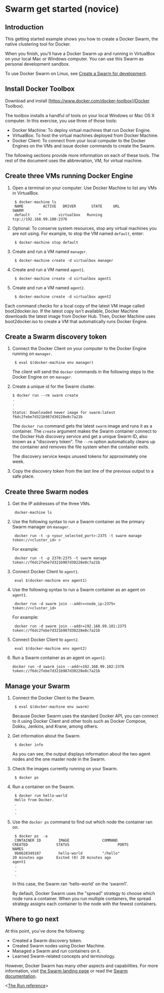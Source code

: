 <!--[metadata]>
+++
title = "Getting started with Docker Swarm"
description = "Introduction to Swarm commands and concepts"
keywords = ["docker, swarm, clustering, discovery, examples"]
[menu.main]
parent="workw_swarm"
+++
<![end-metadata]-->

# Swarm get started (novice)

## Introduction

This getting started example shows you how to create a Docker Swarm, the
native clustering tool for Docker.

When you finish, you'll have a Docker Swarm up and running in VirtualBox on your
local Mac or Windows computer. You can use this Swarm as personal development
sandbox.

To use Docker Swarm on Linux, see [Create a Swarm for
development](https://docs.docker.com/swarm/install-manual/).

## Install Docker Toolbox

Download and install [https://www.docker.com/docker-toolbox](Docker Toolbox).

The toolbox installs a handful of tools on your local Windows or Mac OS X computer. In this exercise, you use three of those tools:

 - Docker Machine: To deploy virtual machines that run Docker Engine.
 - VirtualBox: To host the virtual machines deployed from Docker Machine.
 - Docker Client: To connect from your local computer to the Docker Engines on the VMs and issue docker commands to create the Swarm.

The following sections provide more information on each of these tools. The rest of the document uses the abbreviation, VM, for virtual machine.

## Create three VMs running Docker Engine

1. Open a terminal on your computer. Use Docker Machine to list any VMs in VirtualBox.

		$ docker-machine ls
		NAME         ACTIVE   DRIVER       STATE     URL                         SWARM
		default    *        virtualbox   Running   tcp://192.168.99.100:2376   

2. Optional: To conserve system resources, stop any virtual machines you are not using. For example, to stop the VM named `default`, enter:

		$ docker-machine stop default

3. Create and run a VM named `manager`.  

		$ docker-machine create -d virtualbox manager

3. Create and run a VM named `agent1`.  

		$ docker-machine create -d virtualbox agent1

3. Create and run a VM named `agent2`.  

		$ docker-machine create -d virtualbox agent2

Each command checks for a local copy of the latest VM image called boot2docker.iso. If the latest copy isn't available, Docker Machine downloads the latest image from Docker Hub. Then, Docker Machine uses boot2docker.iso to create a VM that automatically runs Docker Engine.

## Create a Swarm discovery token

1. Connect the Docker Client on your computer to the Docker Engine running on `manager`.

        $ eval $(docker-machine env manager)

    The client will send the `docker` commands in the following steps to the Docker Engine on on `manager`.

2.  Create a unique id for the Swarm cluster.

        $ docker run --rm swarm create
        .
        .
        .
        Status: Downloaded newer image for swarm:latest
        f6dc2febe7d321b987d30228e8c7a21b

    The `docker run` command gets the latest `swarm` image and runs it as a container. The `create` argument makes the Swarm container connect to the Docker Hub discovery service and get a unique Swarm ID, also known as a "discovery token". The `--rm` option automatically cleans up the container and removes the file system when the container exits.

    The discovery service keeps unused tokens for approximately one week.

3. Copy the discovery token from the last line of the previous output to a safe place.

## Create three Swarm nodes

1. Get the IP addresses of the three VMs.

        docker-machine ls

2. Use the following syntax to run a Swarm container as the primary Swarm manager on `manager`.

        docker run -t -p <your_selected_port>:2375 -t swarm manage token://<cluster_id> >

    For example:

        docker run -t -p 2370:2375 -t swarm manage token://f6dc2febe7d321b987d30228e8c7a21b

3. Connect Docker Client to `agent1`.

        eval $(docker-machine env agent1)

4. Use the following syntax to run a Swarm container as an agent on `agent1`.

        docker run -d swarm join --addr=<node_ip:2375> token://<cluster_id>

    For example:

        docker run -d swarm join --addr=192.168.99.101:2375 token://f6dc2febe7d321b987d30228e8c7a21b

5. Connect Docker Client to `agent2`.

        eval $(docker-machine env agent2)

6.  Run a Swarm container as an agent on `agent2`.

        docker run -d swarm join --addr=192.168.99.102:2376 token://f6dc2febe7d321b987d30228e8c7a21b

## Manage your Swarm

1. Connect the Docker Client to the Swarm.

        $ eval $(docker-machine env swarm)

    Because Docker Swarm uses the standard Docker API, you can connect to it using  Docker Client and other tools such as Docker Compose, Dokku, Jenkins, and Krane, among others.  

2. Get information about the Swarm.

        $ docker info

    As you can see, the output displays information about the two agent nodes and the one master node in the Swarm.

3. Check the images currently running on your Swarm.

        $ docker ps

4. Run a container on the Swarm.

        $ docker run hello-world
        Hello from Docker.
        .
        .
        .

5. Use the `docker ps` command to find out which node the container ran on.

        $ docker ps  -a
        CONTAINER ID        IMAGE               COMMAND                  CREATED             STATUS                      PORTS               NAMES
        0b0628349187        hello-world         "/hello"                 20 minutes ago      Exited (0) 20 minutes ago                       agent1
        .
        .
        .

    In this case, the Swarm ran 'hello-world' on the 'swarm1'.

    By default, Docker Swarm uses the "spread" strategy to choose which node runs a container. When you run multiple containers, the spread strategy assigns each container to the node with the fewest containers.

## Where to go next

At this point, you've done the following:
 - Created a Swarm discovery token.
 - Created Swarm nodes using Docker Machine.
 - Managed a Swarm and run containers on it.
 - Learned Swarm-related concepts and terminology.

However, Docker Swarm has many other aspects and capabilities.
For more information, visit [the Swarm landing page](https://www.docker.com/docker-swarm) or read the [Swarm documentation](https://docs.docker.com/swarm/).

<[The Run reference](https://docs.docker.com/engine/reference/run/)>
<Link to information about High-availability Swarm>
<Link to using TLS>
<Link to using different Strategies>
